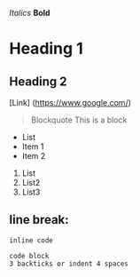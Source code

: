 *Italics*
**Bold**
# Heading 1
## Heading 2
[Link] (https://www.google.com/)
> Blockquote
> This is a block

* List
* Item 1
* Item 2

1. List
2. List2
3. List3

line break:
---

`inline code`

```
code block
3 backticks or indent 4 spaces
```
